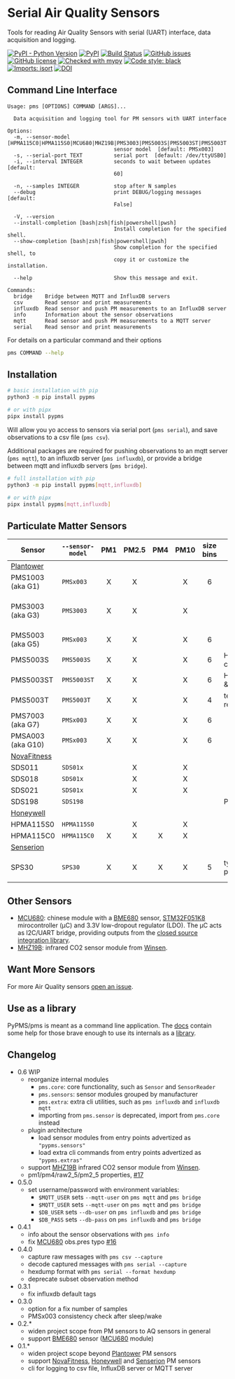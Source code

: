 # Serial Air Quality Sensors

Tools for reading Air Quality Sensors with serial (UART) interface, data acquisition and logging.

[![PyPI - Python Version](https://img.shields.io/pypi/pyversions/pypms)](https://pypi.org/project/pypms)
[![PyPI](https://img.shields.io/pypi/v/pypms)](https://pypi.org/project/pypms)
[![Build Status](https://github.com/avaldebe/PyPMS/actions/workflows/test.yml/badge.svg)](https://github.com/avaldebe/PyPMS/actions)
[![GitHub issues](https://img.shields.io/github/issues/avaldebe/PyPMS)](https://github.com/avaldebe/PyPMS/issues)
[![GitHub license](https://img.shields.io/github/license/avaldebe/PyPMS)](https://github.com/avaldebe/PyPMS/blob/master/LICENSE)
[![Checked with mypy](http://www.mypy-lang.org/static/mypy_badge.svg)](http://mypy-lang.org/)
[![Code style: black](https://img.shields.io/badge/code%20style-black-000000.svg)](https://github.com/psf/black)
[![Imports: isort](https://img.shields.io/badge/%20imports-isort-%231674b1?style=flat&labelColor=ef8336)](https://pycqa.github.io/isort/)
[![DOI](https://zenodo.org/badge/203110737.svg)](https://zenodo.org/badge/latestdoi/203110737)

## Command Line Interface

```man
Usage: pms [OPTIONS] COMMAND [ARGS]...

  Data acquisition and logging tool for PM sensors with UART interface

Options:
  -m, --sensor-model [HPMA115C0|HPMA115S0|MCU680|MHZ19B|PMS3003|PMS5003S|PMS5003ST|PMS5003T|PMSx003|SDS01x|SDS198|SPS30]
                                  sensor model  [default: PMSx003]
  -s, --serial-port TEXT          serial port  [default: /dev/ttyUSB0]
  -i, --interval INTEGER          seconds to wait between updates  [default:
                                  60]

  -n, --samples INTEGER           stop after N samples
  --debug                         print DEBUG/logging messages  [default:
                                  False]

  -V, --version
  --install-completion [bash|zsh|fish|powershell|pwsh]
                                  Install completion for the specified shell.
  --show-completion [bash|zsh|fish|powershell|pwsh]
                                  Show completion for the specified shell, to
                                  copy it or customize the installation.

  --help                          Show this message and exit.

Commands:
  bridge    Bridge between MQTT and InfluxDB servers
  csv       Read sensor and print measurements
  influxdb  Read sensor and push PM measurements to an InfluxDB server
  info      Information about the sensor observations
  mqtt      Read sensor and push PM measurements to a MQTT server
  serial    Read sensor and print measurements
```

For details on a particular command and their options

```bash
pms COMMAND --help
```

## Installation

```bash
# basic installation with pip
python3 -m pip install pypms

# or with pipx
pipx install pypms
```

Will allow you yo access to sensors via serial port (`pms serial`),
and save observations to a csv file (`pms csv`).

Additional packages are required for pushing observations to an mqtt server
(`pms mqtt`), to an influxdb server (`pms influxdb`), or provide a bridge
between mqtt and influxdb servers (`pms bridge`).

```bash
# full installation with pip
python3 -m pip install pypms[mqtt,influxdb]

# or with pipx
pipx install pypms[mqtt,influxdb]
```

## Particulate Matter Sensors

| Sensor            | `--sensor-model` |  PM1  | PM2.5 |  PM4  | PM10  | size bins | Other                  | Tested Works | Doesn't Work | Not Tested | Datasheet                     | Notes                |
| ----------------- | ---------------- | :---: | :---: | :---: | :---: | :-------: | ---------------------- | :----------: | :----------: | :--------: | ----------------------------- | -------------------- |
| [Plantower][]     |
| PMS1003 (aka G1)  | `PMSx003`        |   X   |   X   |       |   X   |     6     |                        |              |              |     X      | [en][g1_aqmd],  [cn][g1_lcsc] |
| PMS3003 (aka G3)  | `PMS3003`        |   X   |   X   |       |   X   |           |                        |      X       |              |            | [en][g3_aqmon], [cn][g3_lcsc] | No passive mode read |
| PMS5003 (aka G5)  | `PMSx003`        |   X   |   X   |       |   X   |     6     |                        |              |              |     X      | [en][g5_aqmd],  [cn][g5_lcsc] |
| PMS5003S          | `PMS5003S`       |   X   |   X   |       |   X   |     6     | HCHO concentration     |              |              |     X      |
| PMS5003ST         | `PMS5003ST`      |   X   |   X   |       |   X   |     6     | HCHO, temp. & rel.hum. |              |              |     X      |
| PMS5003T          | `PMS5003T`       |   X   |   X   |       |   X   |     4     | temp. & rel.hum.       |              |              |     X      |
| PMS7003 (aka G7)  | `PMSx003`        |   X   |   X   |       |   X   |     6     |                        |      X       |              |            | [cn][g7_lcsc]                 |
| PMSA003 (aka G10) | `PMSx003`        |   X   |   X   |       |   X   |     6     |                        |      X       |              |            | [cn][gA_lcsc]                 |
| [NovaFitness][]   |
| SDS011            | `SDS01x`         |       |   X   |       |   X   |           |                        |      X       |              |            | [en][SDS011]                  |
| SDS018            | `SDS01x`         |       |   X   |       |   X   |           |                        |              |              |     X      | [en][SDS018]                  |
| SDS021            | `SDS01x`         |       |   X   |       |   X   |           |                        |              |              |     X      | [en][SDS021]                  |
| SDS198            | `SDS198`         |       |       |       |       |           | PM100                  |              |              |     X      | [en][SDS198]                  |
| [Honeywell][]     |
| HPMA115S0         | `HPMA115S0`      |       |   X   |       |   X   |           |                        |              |              |     X      | [en][HPMA115]                 |
| HPMA115C0         | `HPMA115C0`      |   X   |   X   |   X   |   X   |           |                        |              |              |     X      | [en][HPMA115]                 |
| [Senserion][]     |
| SPS30             | `SPS30`          |   X   |   X   |   X   |   X   |     5     | typical particle size  |              |              |     X      | [en][SPS30]                   | UART 115200 8N1      |

[plantower]: http://www.plantower.com/
[g1_aqmd]:    http://www.aqmd.gov/docs/default-source/aq-spec/resources-page/plantower-pms1003-manual_v2-5.pdf?sfvrsn=2
[g5_aqmd]:    http://www.aqmd.gov/docs/default-source/aq-spec/resources-page/plantower-pms5003-manual_v2-3.pdf?sfvrsn=2
[g3_aqmon]:   https://github.com/avaldebe/AQmon/raw/master/Documents/PMS3003_LOGOELE.pdf
[g5_aqmon]:   https://github.com/avaldebe/AQmon/raw/master/Documents/PMS5003_LOGOELE.pdf
[g1_lcsc]:    https://datasheet.lcsc.com/szlcsc/PMS1003_C89289.pdf
[g3_lcsc]:    https://datasheet.lcsc.com/szlcsc/PMS3003_C87024.pdf
[g5_lcsc]:    https://datasheet.lcsc.com/szlcsc/PMS5003_C91431.pdf
[g7_lcsc]:    https://datasheet.lcsc.com/szlcsc/PMS7003_C84815.pdf
[gA_lcsc]:    https://datasheet.lcsc.com/szlcsc/PMSA003-A_C132744.pdf

[NovaFitness]: http://inovafitness.com/en/a/index.html
[SDS011]: https://www-sd-nf.oss-cn-beijing.aliyuncs.com/官网下载/SDS011%20laser%20PM2.5%20sensor%20specification-V1.4.pdf
[SDS018]: https://www-sd-nf.oss-cn-beijing.aliyuncs.com/官网下载/SDS018%20Laser%20PM2.5%20Product%20Spec%20V1.5.pdf
[SDS021]: https://cdn.sparkfun.com/assets/parts/1/2/2/7/5/SDS021_laser_PM2.5_sensor_specification-V1.0.pdf
[SDS198]: https://www-sd-nf.oss-cn-beijing.aliyuncs.com/官网下载/SDS198%20laser%20PM100%20sensor%20specification-V1.2.pdf

[Honeywell]: https://sensing.honeywell.com/sensors/particle-sensors/hpm-series
[HPMA115]: https://sensing.honeywell.com/honeywell-sensing-particulate-hpm-series-datasheet-32322550

[Senserion]: https://www.sensirion.com/en/environmental-sensors/particulate-matter-sensors-pm25/
[SPS30]: https://www.sensirion.com/fileadmin/user_upload/customers/sensirion/Dokumente/9.6_Particulate_Matter/Datasheets/Sensirion_PM_Sensors_SPS30_Datasheet.pdf

## Other Sensors

- [MCU680][]:
  chinese module with a [BME680][] sensor, [STM32F051K8][] mirocontroller (μC) and 3.3V low-dropout regulator (LDO).
  The μC acts as I2C/UART bridge, providing outputs from the [closed source integration library][BSEC].
- [MHZ19B][]:
  infrared CO2 sensor module from [Winsen][].

[MCU680]:   /docs/sensors/mcu680.md
[BME680]:   https://www.bosch-sensortec.com/media/boschsensortec/downloads/datasheets/bst-bme680-ds001.pdf
[STM32F051K8]:  https://www.st.com/en/microcontrollers-microprocessors/stm32f051k8.html
[BSEC]:     https://www.bosch-sensortec.com/software-tools/software/bsec/

[MHZ19B]:   /docs/sensors/Winsen.md#MHZ19B
[Winsen]:   https://www.winsen-sensor.com

## Want More Sensors

For more Air Quality sensors [open an issue][issue].

[issue]: https://github.com/avaldebe/PyPMS/issues

## Use as a library

PyPMS/pms is meant as a command line application.
The [docs][library] contain some help for those brave enough to use its internals as a [library][].

[library]: /docs/library_usage.md

## Changelog

- 0.6 WIP
  - reorganize internal modules
    - `pms.core`: core functionality, such as `Sensor` and `SensorReader`
    - `pms.sensors`: sensor modules grouped by manufacturer
    - `pms.extra`: extra cli utilities, such as `pms influxdb` and `influxdb mqtt`
    - importing from `pms.sensor` is deprecated, import from `pms.core` instead
  - plugin architecture
    - load sensor modules from entry points advertized as `"pypms.sensors"`
    - load extra cli commands from entry points advertized as `"pypms.extras"`
  - support [MHZ19B][] infrared CO2 sensor module from [Winsen][].
  - pm1/pm4/raw2_5/pm2_5 properties, [#17](https://github.com/avaldebe/PyPMS/issues/17)
- 0.5.0
  - set username/password with environment variables:
    - `$MQTT_USER` sets `--mqtt-user` on `pms mqtt` and `pms bridge`
    - `$MQTT_USER` sets `--mqtt-user` on `pms mqtt` and `pms bridge`
    - `$DB_USER` sets `--db-user` on `pms influxdb` and `pms bridge`
    - `$DB_PASS` sets `--db-pass` on `pms influxdb` and `pms bridge`
- 0.4.1
  - info about the sensor observations with `pms info`
  - fix [MCU680][] obs.pres typo [#16](https://github.com/avaldebe/PyPMS/issues/16)
- 0.4.0
  - capture raw messages with `pms csv --capture`
  - decode captured messages with `pms serial --capture`
  - hexdump format with `pms serial --format hexdump`
  - deprecate subset observation method
- 0.3.1
  - fix influxdb default tags
- 0.3.0
  - option for a fix number of samples
  - PMSx003 consistency check after sleep/wake
- 0.2.*
  - widen project scope from PM sensors to AQ sensors in general
  - support [BME680][] sensor ([MCU680][] module)
- 0.1.*
  - widen project scope beyond [Plantower][] PM sensors
  - support [NovaFitness][], [Honeywell][] and [Senserion][] PM sensors
  - cli for logging to csv file, InfluxDB server or MQTT server
